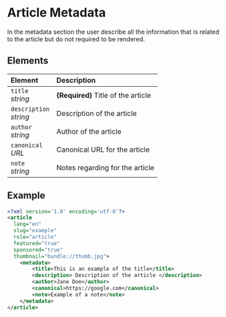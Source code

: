 # Article Metadata

In the metadata section the user describe all the information that is related 
to the article but do not required to be rendered. 

## Elements

| Element                     | Description                         |
| :-------------------------- | :---------------------------------- |
| `title` <br/> _string_      | **(Required)** Title of the article |
| `description` <br/>_string_ | Description of the article          |
| `author` <br/>_string_      | Author of the article               |
| `canonical` <br/>_URL_      | Canonical URL for the article       |
| `note` <br/>_string_        | Notes regarding for the article     |

## Example

```xml
<?xml version='1.0' encoding='utf-8'?>
<article 
  lang="en"
  slug="example" 
  role="article" 
  featured="true"
  sponsored="true"
  thumbnail="bundle://thumb.jpg">
	<metadata>
		<title>This is an example of the title</title>
		<description> Description of the article </description>
		<author>Jane Doe</author>
		<canonical>https://google.com</canonical>
		<note>Example of a note</note>
	</metadata>
</article>
``` 
